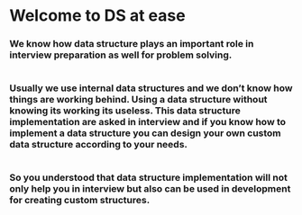 # Welcome to DS at ease
### We know how data structure plays an important role in interview preparation as well for problem solving.

#

### Usually we use internal data structures and we don’t know how things are working behind. Using a data structure without knowing its working its useless. This data structure implementation are asked in interview and if you know how to implement a data structure you can design your own custom data structure according to your needs.

#

### So you understood that data structure implementation will not only help you in interview but also can be used in development for creating custom structures. 
#

